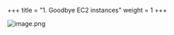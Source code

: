 +++
title = "1. Goodbye EC2 instances"
weight = 1
+++


![image.png](/images/008-viii-clean-it-up/33-986637-image.png)


